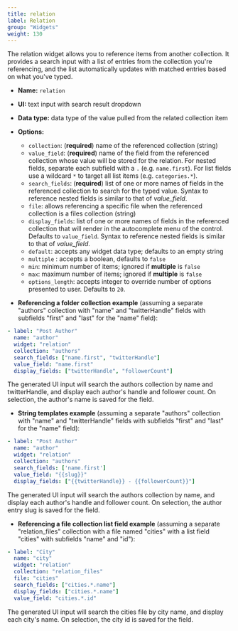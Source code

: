 ```yaml
---
title: relation
label: Relation
group: "Widgets"
weight: 130
---
```


The relation widget allows you to reference items from another collection. It provides a search input with a list of entries from the collection you're referencing, and the list automatically updates with matched entries based on what you've typed.

* **Name:** `relation`
* **UI:** text input with search result dropdown
* **Data type:** data type of the value pulled from the related collection item
* **Options:**

  * `collection`: (**required**) name of the referenced collection (string)
  * `value_field`: (**required**) name of the field from the referenced collection whose value will be stored for the relation. For nested fields, separate each subfield with a `.` (e.g. `name.first`). For list fields use a wildcard `*` to target all list items (e.g. `categories.*`).
  * `search_fields`: (**required**) list of one or more names of fields in the referenced collection to search for the typed value. Syntax to reference nested fields is similar to that of *value_field*.
  * `file`: allows referencing a specific file when the referenced collection is a files collection (string)
  * `display_fields`: list of one or more names of fields in the referenced collection that will render in the autocomplete menu of the control. Defaults to `value_field`. Syntax to reference nested fields is similar to that of *value_field*.
  * `default`: accepts any widget data type; defaults to an empty string
  * `multiple` : accepts a boolean, defaults to `false`
  * `min`: minimum number of items; ignored if **multiple** is  `false`
  * `max`: maximum number of items; ignored if **multiple** is  `false`
  * `options_length`: accepts integer to override number of options presented to user. Defaults to `20`.
* **Referencing a folder collection example** (assuming a separate "authors" collection with "name" and "twitterHandle" fields with subfields "first" and "last" for the "name" field):

```yaml
- label: "Post Author"
  name: "author"
  widget: "relation"
  collection: "authors"
  search_fields: ["name.first", "twitterHandle"]
  value_field: "name.first"
  display_fields: ["twitterHandle", "followerCount"]
```

The generated UI input will search the authors collection by name and twitterHandle, and display each author's handle and follower count. On selection, the author's name is saved for the field.

* **String templates example** (assuming a separate "authors" collection with "name" and "twitterHandle" fields with subfields "first" and "last" for the "name" field):

```yaml
- label: "Post Author"
  name: "author"
  widget: "relation"
  collection: "authors"
  search_fields: ['name.first']
  value_field: "{{slug}}"
  display_fields: ["{{twitterHandle}} - {{followerCount}}"]
```

The generated UI input will search the authors collection by name, and display each author's handle and follower count. On selection, the author entry slug is saved for the field.

* **Referencing a file collection list field example** (assuming a separate "relation_files" collection with a file named "cities" with a list field "cities" with subfields "name" and "id"):

```yaml
- label: "City"
  name: "city"
  widget: "relation"
  collection: "relation_files"
  file: "cities"
  search_fields: ["cities.*.name"]
  display_fields: ["cities.*.name"]
  value_field: "cities.*.id"
```

The generated UI input will search the cities file by city name, and display each city's name. On selection, the city id is saved for the field.
